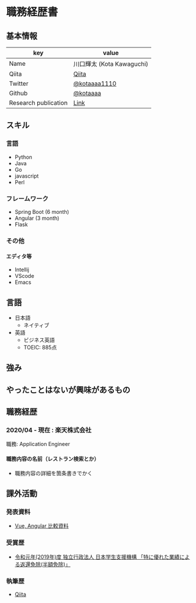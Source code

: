 # 職務経歴書

## 基本情報

|key|value|
|---|-----|
|Name|川口輝太 (Kota Kawaguchi)|
|Qiita|[Qiita](https://qiita.com/kotaaaa)|
|Twitter|[@kotaaaa1110](https://twitter.com/kotaaaa1110)|
|Github|[@kotaaaa](https://github.com/kotaaaa)|
|Research publication|[Link](https://kk1110.xsrv.jp/kk_index.html)|

## スキル
### 言語
- Python
- Java
- Go
- javascript 
- Perl

### フレームワーク
- Spring Boot (6 month)
- Angular (3 month)
- Flask

### その他

#### エディタ等
- Intellij
- VScode
- Emacs



## 言語

- 日本語
  - ネイティブ
- 英語
  - ビジネス英語
  - TOEIC: 885点

## 強み

## やったことはないが興味があるもの

## 職務経歴

### 2020/04 - 現在 : 楽天株式会社

職務: Application Engineer

#### 職務内容の名前（レストラン検索とか）

- 職務内容の詳細を箇条書きでかく

## 課外活動

<!-- ### 社外プロジェクト -->
<!-- * [運営に携わっているコミュニティ](そのコミュニティのconnpassやカンファレンスページのリンクとか) -->
<!-- * [副業で携わっているサービス](そのサービスのランディングページのリンクとか) -->

### 発表資料
* [Vue, Angular 比較資料](https://docs.google.com/presentation/d/1h_P7dhnW3S0hDDh1SePlVg5xgqcNsKFr04HTVTySlzo/edit?usp=sharing)

### 受賞歴
* [令和元年(2019年)度 独立行政法人 日本学生支援機構 「特に優れた業績による返還免除(半額免除)」](https://www.jasso.go.jp/shogakukin/taiyochu/gyosekimenjyo/index.html)

### 執筆歴
* [Qiita](https://qiita.com/kotaaaa)
